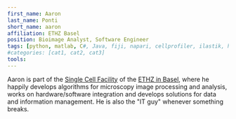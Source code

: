 ```yaml
---
first_name: Aaron
last_name: Ponti
short_name: aaron
affiliation: ETHZ Basel
position: Bioimage Analyst, Software Engineer
tags: [python, matlab, C#, Java, fiji, napari, cellprofiler, ilastik, huygens, imaris]
#categories: [cat1, cat2, cat3]
tools:
---
```


Aaron is part of the [Single Cell Facility](https://bsse.ethz.ch/scf) of the [ETHZ in Basel](https://www.bsse.ethz.ch), where he happily develops algorithms for microscopy image processing and analysis, works on hardware/software integration and develops solutions for data and information management. He is also the "IT guy" whenever something breaks.

